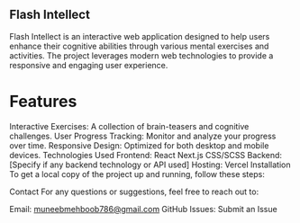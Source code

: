 ## Flash Intellect
Flash Intellect is an interactive web application designed to help users enhance their cognitive abilities through various mental exercises and activities. The project leverages modern web technologies to provide a responsive and engaging user experience.

# Features
Interactive Exercises: A collection of brain-teasers and cognitive challenges.
User Progress Tracking: Monitor and analyze your progress over time.
Responsive Design: Optimized for both desktop and mobile devices.
Technologies Used
Frontend:
React
Next.js
CSS/SCSS
Backend:
[Specify if any backend technology or API used]
Hosting:
Vercel
Installation
To get a local copy of the project up and running, follow these steps:

Contact
For any questions or suggestions, feel free to reach out to:

Email: muneebmehboob786@gmail.com
GitHub Issues: Submit an Issue
